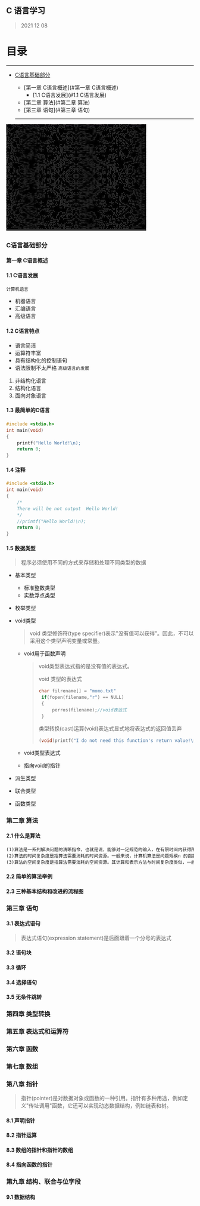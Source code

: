 ## C 语言学习

>2021 12 08



# 目录

---

* [C语言基础部分](#C语言基础部分)

  * [第一章 C语言概述](#第一章 C语言概述)
    * [1.1 C语言发展](#1.1 C语言发展)
  * [第二章 算法](#第二章 算法)
  * [第三章 语句](#第三章 语句)

  

  

  

  

  

  

  

  

  

  

  

  

  

  ---

  

  



![](Image/C.png)

### C语言基础部分






#### 第一章 C语言概述

#### 1.1 C语言发展
`计算机语言`

- 机器语言
- 汇编语言
- 高级语言


#### 1.2 C语言特点

- 语言简洁
- 运算符丰富
- 具有结构化的控制语句
- 语法限制不太严格
`高级语言的发展`
1. 非结构化语言
2. 结构化语言
3. 面向对象语言

#### 1.3 最简单的C语言

```c
#include <stdio.h>
int main(void)
{
    printf("Hello World!\n);
    return 0;
}
```
#### 1.4 注释

```c
#include <stdio.h>
int main(void)
{
    /*
    There will be not output  Hello World!
    */
    //printf("Hello World!\n);
    return 0;
}
```

#### 1.5 数据类型

> 程序必须使用不同的方式来存储和处理不同类型的数据

* 基本类型
  * 标准整数类型
  * 实数浮点类型
  
* 枚举类型

* void类型

  > void 类型修饰符(type specifier)表示"没有值可以获得"。因此，不可以采用这个类型声明变量或常量。

  * void用于函数声明

    > void类型表达式指的是没有值的表达式。
    >
    > void 类型的表达式
    >
    > ```c
    > char filrename[] = "momo.txt"
    >  if(fopen(filename,"r") == NULL)
    >  {
    >      perros(filename);//void表达式
    >  }
    > ```
    >
    > 类型转换(cast)运算(void)表达式显式地将表达式的返回值丢弃
    >
    > ```c
    > (void)printf("I do not need this function's return value!\n");
    > ```
    >
    > 

  * void类型表达式

  * 指向void的指针

* 派生类型

* 联合类型

* 函数类型





### 第二章 算法

#### 2.1 什么是算法

```markdown
(1)算法是一系列解决问题的清晰指令，也就是说，能够对一定规范的输入，在有限时间内获得所要求的输出。算法常常含有重复的步骤和一些比较或逻辑判断。如果一个算法有缺陷，或不适合于某个问题，执行这个算法将不会解决这个问题。不同的算法可能用不同的时间、空间或效率来完成同样的任务。一个算法的优劣可以用空间复杂度与时间复杂度来衡量。
(2)算法的时间复杂度是指算法需要消耗的时间资源。一般来说，计算机算法是问题规模n 的函数f(n)，算法执行的时间的增长率与f(n) 的增长率正相关，称作渐进时间复杂度（Asymptotic Time Complexity）。时间复杂度用“O（数量级）”来表示，称为“阶”。常见的时间复杂度有： O（1）常数阶；O（log2n）对数阶；O（n）线性阶；O（n2）平方阶。
(3)算法的空间复杂度是指算法需要消耗的空间资源。其计算和表示方法与时间复杂度类似，一般都用复杂度的渐近性来表示。同时间复杂度相比，空间复杂度的分析要简单得多。
```



#### 2.2 简单的算法举例

#### 2.3 三种基本结构和改进的流程图



### 第三章 语句

#### 3.1 表达式语句

> 表达式语句(expression statement)是后面跟着一个分号的表达式

#### 3.2 语句块

#### 3.3 循环

#### 3.4 选择语句

#### 3.5 无条件跳转





### 第四章 类型转换



### 第五章 表达式和运算符



### 第六章 函数

### 第七章 数组

### 第八章 指针

> 指针(pointer)是对数据对象或函数的一种引用。指针有多种用途，例如定义"传址调用"函数，它还可以实现动态数据结构，例如链表和树。

#### 8.1 声明指针



#### 8.2 指针运算



#### 8.3 数组的指针和指针的数组



#### 8.4 指向函数的指针



### 第九章 结构、联合与位字段

#### 9.1 数据结构



















